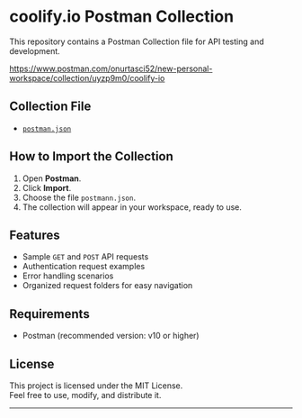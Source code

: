 # coolify.io Postman Collection

This repository contains a Postman Collection file for API testing and development.

https://www.postman.com/onurtasci52/new-personal-workspace/collection/uyzp9m0/coolify-io

## Collection File

- [`postman.json`](./postman.json)

## How to Import the Collection

1. Open **Postman**.
2. Click **Import**.
3. Choose the file `postmann.json`.
4. The collection will appear in your workspace, ready to use.

## Features

- Sample `GET` and `POST` API requests
- Authentication request examples
- Error handling scenarios
- Organized request folders for easy navigation

## Requirements

- Postman (recommended version: v10 or higher)

## License

This project is licensed under the MIT License.  
Feel free to use, modify, and distribute it.

---
